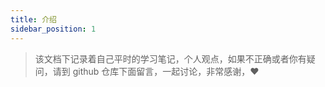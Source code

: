 ```yaml
---
title: 介绍
sidebar_position: 1
---
```


> 该文档下记录着自己平时的学习笔记，个人观点，如果不正确或者你有疑问，请到
> github 仓库下面留言，一起讨论，非常感谢，❤️
